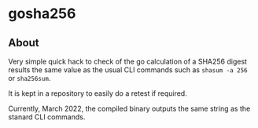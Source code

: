 # gosha256

## About

Very simple quick hack to check of the go calculation of a SHA256 digest results the same value as the usual CLI commands such as `shasum -a 256` or `sha256sum`.

It is kept in a repository to easily do a retest if required.

Currently, March 2022, the compiled binary outputs the same string as the stanard CLI commands.

